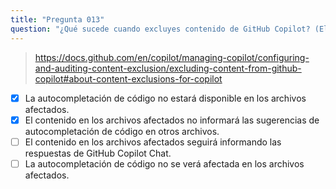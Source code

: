 ```yaml
---
title: "Pregunta 013"
question: "¿Qué sucede cuando excluyes contenido de GitHub Copilot? (Elige dos)"
---
```


> https://docs.github.com/en/copilot/managing-copilot/configuring-and-auditing-content-exclusion/excluding-content-from-github-copilot#about-content-exclusions-for-copilot
- [x] La autocompletación de código no estará disponible en los archivos afectados.
- [x] El contenido en los archivos afectados no informará las sugerencias de autocompletación de código en otros archivos.
- [ ] El contenido en los archivos afectados seguirá informando las respuestas de GitHub Copilot Chat.
- [ ] La autocompletación de código no se verá afectada en los archivos afectados.
